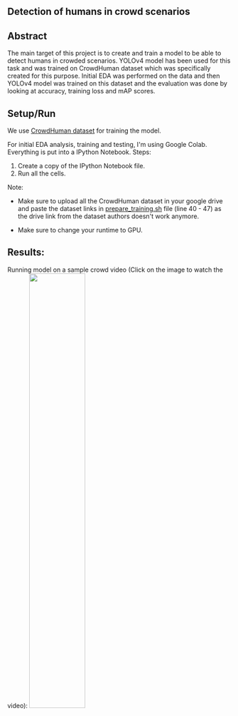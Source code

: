 ## Detection of humans in crowd scenarios

## Abstract
The main target of this project is to create and train a model to be able to detect humans in crowded scenarios. YOLOv4 model has been used for this task and was trained on CrowdHuman dataset which was specifically created for this purpose. Initial EDA was performed on the data and then YOLOv4 model was trained on this dataset and the evaluation was done by looking at accuracy, training loss and mAP scores. 

## Setup/Run

We use [CrowdHuman dataset](https://www.crowdhuman.org/) for training the model.

For initial EDA analysis, training and testing, I'm using Google Colab. Everything is put into a IPython Notebook. 
Steps: 
1. Create a copy of the IPython Notebook file.
2. Run all the cells. 

Note:

* Make sure to upload all the CrowdHuman dataset in your google drive and paste the dataset links in [prepare_training.sh](prepare_training.sh) file (line 40 - 47) as the drive link from the dataset authors doesn't work anymore.

* Make sure to change your runtime to GPU.

## Results:

Running model on a sample crowd video (Click on the image to watch the video): 
[<img src="https://img.youtube.com/vi/Jt7aZ-YmCno/maxresdefault.jpg" width="50%">](https://youtu.be/Jt7aZ-YmCno)
